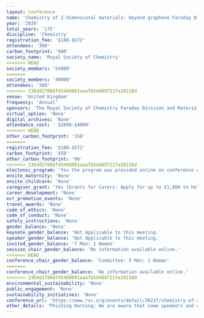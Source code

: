 ```yaml
---
layout: conference 
name: 'Chemistry of 2-dimensional materials: beyond graphene Faraday Discussion'
year: '2020'
total_years: '175'
discipline: 'Chemistry'
registration_fee: '$188-$572'
attendees: '300'
carbon_footprint: '600'
society_name: 'Royal Society of Chemistry'
<<<<<<< HEAD
society_members: '54000'
=======
society_members: '49000'
attendees: '300'
>>>>>>> 236dd27066f45460891aaafb5d4897217e28218d
venue: 'United Kingdom'
frequency: 'Annual'
sponsors: 'The Royal Society of Chemistry Faraday Division and Materials Chemistry Division'
virtual_option: 'None'
digital_archives: 'None'
attendance_cost: ' $2000-$4000'
<<<<<<< HEAD
other_carbon_footprint: '150'
=======
registration_fee: '$188-$572'
carbon_footprint: '450'
other_carbon_footprint: '90'
>>>>>>> 236dd27066f45460891aaafb5d4897217e28218d
electonic_program: 'Yes the program was provided online on conference website.'
onsite_maternity: 'None'
onsite_childcare: 'None'
caregiver_grant: 'Yes (Grants for Carers: Apply for up to £1,000 to help cover caring costs, Caring responsibilities are wide and varied, but we know they can sometimes be hard to balance alongside your career. With our Grants for Carers, you can apply for up to £1,000 per year to help you attend a chemistry-related meeting, conference or workshop or a professional development event. This money would be used to cover any additional costs you incur, paying for care that you usually provide. Each application will be assessed on its own merits, Every carers responsibilities are different, so we are committed to assessing each application individually. However, by way of guidance, the kinds of expenses that we will consider funding include: extra home help or nursing care for a dependant whilst you will not be present, additional medical/respite care for a dependant whilst you will not be present  travel expenses to allow a relative to accompany you in order to care for your dependants whilst you attend a meeting or event, extended hours with a care worker/childminder/play scheme to allow you to return home later than normal. You are eligible to apply if: you are a chemist, you will incur additional caring expenses while attending a chemistry-related meeting, conference, workshop or professional development event  you will use these funds to cover the cost of care that you usually provide you are based in the UK or Ireland or if not, you will normally have held three years RSC membership (either past or current).  We have designed the process to be straightforward and will ask you to provide brief details of the event and a description of how the grant will be used. We aim to respond to you within six weeks of your application.   To apply please complete the Grants for Carers application form. Multiple applications, up to the maximum value of £1,000 per year, will be considered. All applications will be individually assessed at our discretion.  Please note that, if you receive a grant, you will need to complete a Grants for Carers return form and submit receipts after your attendance at the event.  Addressing inequality: These grants have been introduced following the Royal Society of Chemistry’s Breaking the barriers report which found that 78percent of chemists working in UK academia felt that managing parenting and/or caring responsibilities had an impact on women’s retention and progression. However, applications to this fund are not limited to female scientists – anyone with caring responsibilities is welcome to apply. These grants have been supported by the Royal Society of Chemistry’s Chemists’ Community Fund.'
career_development: 'None'
ecr_promotion_events: 'None'
travel_awards: 'None'
code_of_ethics: 'None'
code_of_conduct: 'None'
safety_instructions: 'None'
gender_balance: 'None'
keynote_gender_balance: 'Not Applicable to this meeting.'
speaker_gender_balance: 'Not Applicable to this meeting.'
invited_gender_balance: '7 Men: 1 Women'
session_chair_gender_balance: 'No information available online.'
<<<<<<< HEAD
conference_chair_gender_balance: 'Committee: 5 Men: 1 Woman'
=======
conference_chair_gender_balance: 'No information available online.'
>>>>>>> 236dd27066f45460891aaafb5d4897217e28218d
environmental_sustainability: 'None'
public_engagement: 'None'
sustainability_initiatives: 'None'
conference_url: 'https://www.rsc.org/events/detail/36237/chemistry-of-2-dimensional-materials-beyond-graphene-faraday-discussion'
other_details: 'Phishing Warning: We are aware that some speakers and delegates have been approached by companies claiming to operate on behalf of the Royal Society of Chemistry to book their travel and accommodation for our conferences. Please note that whilst we do sometimes work with accommodation providers in order to facilitate hotel bookings, they would never approach you in the first instance. Details of accommodation providers that we are working with are in the ‘accommodation’ section of this webpage. If you are unsure about an e-mail / phone call you receive, please contact us and do not provide any credit card details or personal information. '
---
```

